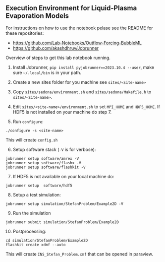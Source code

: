 ## Execution Environment for Liquid-Plasma Evaporation Models

For instructions on how to use the notebook pelase see the README for these repositories:
- https://github.com/Lab-Notebooks/Outflow-Forcing-BubbleML
- https://github.com/akashdhruv/Jobrunner

Overview of steps to get this lab notebook running.

1. Install Jobrunner, `pip install pyjobrunner==2023.10.4 --user`, make sure `~/.local/bin` is in your path.
   
2. Create a new sites folder for you machine see `sites/<site-name>`
 
3. Copy `sites/sedona/environment.sh` and `sites/sedona/Makefile.h` to `sites/<site-name>`.

4. Edit `sites/<site-name>/environment.sh` to set `MPI_HOME` and `HDF5_HOME`. 
   If HDF5 is not installed on your machine do step 7. 

5. Run `configure`:
  ```
  ./configure -s <site-name>
  ```
  This will create `config.sh`


6. Setup software stack (`-V` is for verbose):
  ```
  jobrunner setup software/amrex -V 
  jobrunner setup software/flashx -V
  jobrunner setup software/flashkit -V
  ```

7. If HDF5 is not available on your local machine do:
  ```
  jobrunner setup  software/hdf5
  ```
   
8. Setup a test simulation:
  ```
  jobrunner setup simulation/StefanProblem/Example2D -V
  ```

9. Run the simulation
  ```
  jobrunner submit simulation/StefanProblem/Example2D
  ```

10. Postprocessing:
   ```
   cd simulation/StefanProblem/Example2D
   flashkit create xdmf --auto
   ```    
   This will create `INS_Stefan_Problem.xmf` that can be opened in paraview.
